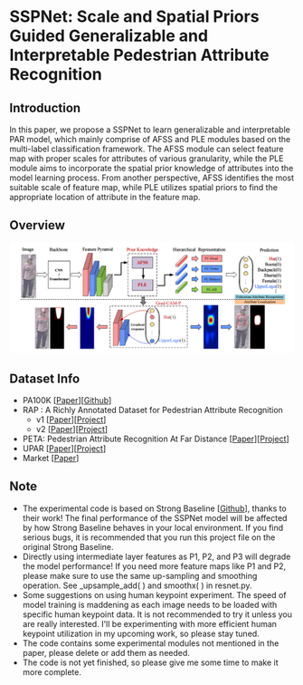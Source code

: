 # SSPNet: Scale and Spatial Priors Guided Generalizable and Interpretable Pedestrian Attribute Recognition
## Introduction
In this paper, we propose a SSPNet to learn generalizable and interpretable PAR model, which mainly comprise of AFSS and PLE modules based on the multi-label classification framework. The AFSS module can select feature map with proper scales for attributes of various granularity, while the PLE module aims to incorporate the spatial prior knowledge of attributes into the model learning process. From another perspective, AFSS identifies the most suitable scale of feature map, while PLE utilizes spatial priors to find the appropriate location of attribute in the feature map.
## Overview
![overview](docs/overview.png)
## Dataset Info
- PA100K [[Paper](http://openaccess.thecvf.com/content_ICCV_2017/papers/Liu_HydraPlus-Net_Attentive_Deep_ICCV_2017_paper.pdf)][[Github](https://github.com/xh-liu/HydraPlus-Net)]
- RAP : A Richly Annotated Dataset for Pedestrian Attribute Recognition 
  - v1 [[Paper](https://arxiv.org/pdf/1603.07054v3.pdf)][[Project](http://www.rapdataset.com/)]
  - v2 [[Paper](https://ieeexplore.ieee.org/abstract/document/8510891)][[Project](http://www.rapdataset.com/)]
- PETA: Pedestrian Attribute Recognition At Far Distance [[Paper](http://mmlab.ie.cuhk.edu.hk/projects/PETA_files/Pedestrian%20Attribute%20Recognition%20At%20Far%20Distance.pdf)][[Project](http://mmlab.ie.cuhk.edu.hk/projects/PETA.html)]
- UPAR [[Paper](https://openaccess.thecvf.com/content/WACV2023/papers/Specker_UPAR_Unified_Pedestrian_Attribute_Recognition_and_Person_Retrieval_WACV_2023_paper.pdf)][[Project](https://github.com/speckean/upar_dataset)]
- Market [[Paper](https://www.cv-foundation.org/openaccess/content_iccv_2015/papers/Zheng_Scalable_Person_Re-Identification_ICCV_2015_paper.pdf](https://www.cv-foundation.org/openaccess/content_iccv_2015/papers/Zheng_Scalable_Person_Re-Identification_ICCV_2015_paper.pdf))]
## Note
- The experimental code is based on Strong Baseline [[Github](https://github.com/valencebond/Rethinking_of_PAR)], thanks to their work! The final performance of the SSPNet model will be affected by how Strong Baseline behaves in your local environment. If you find serious bugs, it is recommended that you run this project file on the original Strong Baseline.
- Directly using intermediate layer features as P1, P2, and P3 will degrade the model performance! If you need more feature maps like P1 and P2, please make sure to use the same up-sampling and smoothing operation. See _upsample_add( ) and smoothx( ) in resnet.py.
- Some suggestions on using human keypoint experiment. The speed of model training is maddening as each image needs to be loaded with specific human keypoint data. It is not recommended to try it unless you are really interested. I'll be experimenting with more efficient human keypoint utilization in my upcoming work, so please stay tuned.
- The code contains some experimental modules not mentioned in the paper, please delete or add them as needed.
- The code is not yet finished, so please give me some time to make it more complete.
